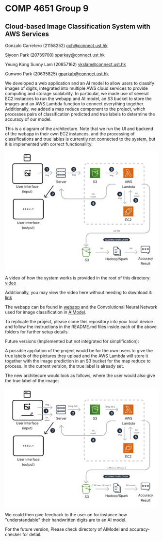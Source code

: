 # COMP 4651 Group 9
## Cloud-based Image Classification System with AWS Services


Gonzalo Carretero (21158252) gch@connect.ust.hk 

Siyoon Park (20739700) sparkay@connect.ust.hk 

Yeung Kong Sunny Lam (20857162) ykslam@connect.ust.hk 

Gunwoo Park (20635825) gparkab@connect.ust.hk

We developed a web application and an AI model to allow users to classify images of digits, integrated into multiple AWS cloud services to provide computing and storage scalability. In particular, we made use of several EC2 instances to run the webapp and AI model, an S3 bucket to store the images and an AWS Lambda function to connect everything together.
Additionally, we added a map reduce component to the project, which processes pairs of classification predicted and true labels to determine the accuracy of our model.

This is a diagram of the architecture. Note that we run the UI and backend of the webapp in their own EC2 instances, and the processing of classifications and true lables is currently not connected to the system, but it is implemented with correct functionallity:

![image](resources/current_architecture.svg)

A video of how the system works is provided in the root of this directory: [video](resources/COMP4651GroupProject.mp4)

Additionally, you may view the video here without needing to download it: [link](https://drive.google.com/file/d/1mG-5ArxXxegJ4jyc-2LxEFV8596YTRCR/view?usp=sharing)


The webapp can be found in [webapp](/webapp) and the Convolutional Neural Network used for image classification in [AIModel](/AIModel). 

To replicate the project, please clone this repository into your local device and follow the instructions in the README.md files inside each of the above folders for further setup details.



Future versions (Implemented but not integrated for simplification):

A possible appliation of the project would be for the own users to give the true labels of the pictures they upload and the AWS Lambda will store it together with the image prediction in an S3 bucket for the map reduce to process. In the current version, the true label is already set.

The new architecure would look as follows, where the user would also give the true label of the image:

![image](resources/future_work_architecture.svg)

We could then give feedback to the user on for instance how "understandable" their handwritten digits are to an AI model.

For the future version, Please check directory of AIModel and accuracy-checker for detail.
